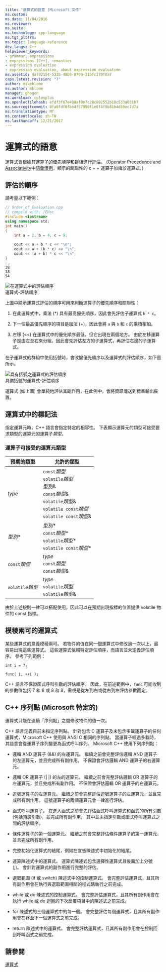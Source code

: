```yaml
---
title: "運算式的語意 |Microsoft 文件"
ms.custom: 
ms.date: 11/04/2016
ms.reviewer: 
ms.suite: 
ms.technology: cpp-language
ms.tgt_pltfrm: 
ms.topic: language-reference
dev_langs: C++
helpviewer_keywords:
- grammar, expressions
- expressions [C++], semantics
- expression evaluation
- expression evaluation, about expression evaluation
ms.assetid: 4a792154-533b-48b9-8709-31bfc170f0a7
caps.latest.revision: "7"
author: mikeblome
ms.author: mblome
manager: ghogen
ms.workload: cplusplus
ms.openlocfilehash: efdf3f67e488af0e7c20c882552b18c533a031b7
ms.sourcegitcommit: 8fa8fdf0fbb4f57950f1e8f4f9b81b4d39ec7d7a
ms.translationtype: MT
ms.contentlocale: zh-TW
ms.lasthandoff: 12/21/2017
---
```

# <a name="semantics-of-expressions"></a>運算式的語意
運算式會根據其運算子的優先順序和群組進行評估。 ([Operator Precedence and Associativity](../cpp/cpp-built-in-operators-precedence-and-associativity.md)中[語彙慣例](../cpp/lexical-conventions.md)，顯示的關聯性的 c + + 運算子加諸於運算式。)  
  
## <a name="order-of-evaluation"></a>評估的順序  
 請考量以下範例：  
  
```cpp  
// Order_of_Evaluation.cpp  
// compile with: /EHsc  
#include <iostream>  
using namespace std;  
int main()  
{  
    int a = 2, b = 4, c = 9;  
  
    cout << a + b * c << "\n";  
    cout << a + (b * c) << "\n";  
    cout << (a + b) * c << "\n";  
}  
```  
  
```Output  
38  
38  
54  
```  
  
 ![在運算式中的評估順序](../cpp/media/vc38zv1.gif "vc38ZV1")  
運算式-評估順序  
  
 上圖中顯示運算式評估的順序可用來判斷運算子的優先順序和關聯性：  
  
1.  在此運算式中，乘法 (*) 具有最高優先順序，因此會先評估子運算式 `b * c`。  
  
2.  下一個最高優先順序的項目是加法 (+)，因此會將 `a` 與 `b` 和 `c` 的乘積相加。  
  
3.  左移 (<<) 在運算式中的優先順序最低，但它出現在兩個地方。 由於左移運算子是由左至右來分組，因此會先評估左方的子運算式，再評估右邊的子運算式。  
  
 在子運算式的群組中使用括號時，會改變優先順序以及運算式的評估順序，如下圖所示。  
  
 ![具有括弧之運算式的評估順序](../cpp/media/vc38zv2.gif "vc38ZV2")  
具備括號的運算式-評估順序  
  
 運算式 (如上圖) 會單純地評估其副作用，在此例中，會將資訊傳送到標準輸出裝置。  
  
## <a name="notation-in-expressions"></a>運算式中的標記法  
 指定運算元時，C++ 語言會指定特定的相容性。 下表顯示運算元的類型可接受要求類型的運算元的運算子*類型*。  
  
### <a name="operand-types-acceptable-to-operators"></a>運算子可接受的運算元類型  
  
|預期的類型|允許的類型|  
|-------------------|-------------------|  
|*type*|`const`*類型*<br /> `volatile`*類型*<br /> *型別*&<br /> `const`*類型*&<br /> `volatile`*類型*&<br /> `volatile const`*類型*<br /> `volatile const`*類型*&|  
|*型別*\*|*型別*\*<br /> `const`*類型*\*<br /> `volatile`*類型*\*<br /> `volatile const`*類型*\*|  
|`const`*類型*|*type*<br /> `const`*類型*<br />`const`*類型*&|  
|`volatile`*類型*|*type*<br /> `volatile`*類型*<br /> `volatile`*類型*&|  
  
 由於上述規則一律可以搭配使用，因此可以在預期出現指標的位置提供 volatile 物件的 const 指標。  
  
## <a name="ambiguous-expressions"></a>模稜兩可的運算式  
 某些運算式的意義模稜兩可。 若物件的值在同一個運算式中修改過一次以上，最容易出現這些運算式。 這些運算式依賴特定評估順序，而語言並未定義評估順序。 參考下列範例：  
  
```  
int i = 7;  
  
func( i, ++i );  
```  
  
 C++ 語言不保證函式呼叫引數的評估順序。 因此，在前述範例中，`func` 可能收到的參數值包括 7 和 8 或 8 和 8，需視是從左到右或從右到左評估參數而定。  
  
## <a name="c-sequence-points-microsoft-specific"></a>C++ 序列點 (Microsoft 特定的)  
 運算式只能在連續「序列點」之間修改物件的值一次。  
  
 C++ 語言定義目前未指定序列點。 針對包含 C 運算子及未包含多載運算子的任何運算式，Microsoft C++ 使用與 ANSI C 相同的序列點。 當運算子經過多載時，其語意會從運算子序列變更為函式呼叫序列。 Microsoft C++ 使用下列序列點：  
  
-   邏輯 AND 運算子 (&&) 的左運算元。 繼續之前會完整評估邏輯 AND 運算子的左運算元，並且完成所有副作用。 不保證會評估邏輯 AND 運算子的右運算元。  
  
-   邏輯 OR 運算子 (&#124; &#124;) 的左的運算元。 繼續之前會完整評估邏輯 OR 運算子的左運算元，並且完成所有副作用。 不保證會評估邏輯 OR 運算子的右運算元。  
  
-   逗號運算子的左運算元。 繼續之前會完整評估逗號運算子的左運算元，並且完成所有副作用。 逗號運算子的兩個運算元會一律進行評估。  
  
-   函式呼叫運算子。 在進入函式之前會先評估函式呼叫運算式和函式的所有引數 (包括預設引數)，並完成所有副作用。 其中並未指定引數或函式呼叫運算式之間的評估順序。  
  
-   條件運算子的第一個運算元。 繼續之前會完整評估條件運算子的第一運算元，並且完成所有副作用。  
  
-   完整初始化運算式的結尾，例如在宣告陳述式中初始化的結尾。  
  
-   運算陳述式中的運算式。 運算式陳述式包含選擇性運算式且後面加上分號 (;)。 會針對運算式的副作用進行完整的評估。  
  
-   選取範圍 (if 或 switch) 陳述式中的控制運算式。 會完整評估運算式，且其所有副作用會在執行與選取範圍相關的程式碼執行之前完成。  
  
-   while 或 do 陳述式的控制運算式。 會完整評估運算式，且其所有副作用會在執行 while 或 do 迴圈的下次反覆項目中的陳述式之前完成。  
  
-   for 陳述式的三個運算式中的每一個。 會完整評估每個運算式，且其所有副作用會在移至下一個運算式之前完成。  
  
-   return 陳述式中的運算式。 會完整評估運算式，且其所有副作用會在控制回到呼叫函式之前完成。  
  
## <a name="see-also"></a>請參閱  
 [運算式](../cpp/expressions-cpp.md)
